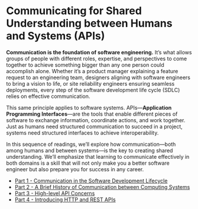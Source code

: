 # Communicating for Shared Understanding between Humans and Systems (APIs)

**Communication is the foundation of software engineering.** It’s what allows groups of people with different roles, expertise, and perspectives to come together to achieve something bigger than any one person could accomplish alone. Whether it’s a product manager explaining a feature request to an engineering team, designers aligning with software engineers to bring a vision to life, or site reliability engineers ensuring seamless deployments, every step of the software development life cycle (SDLC) relies on effective communication. 

This same principle applies to software systems. APIs—**Application Programming Interfaces**—are the tools that enable different pieces of software to exchange information, coordinate actions, and work together. Just as humans need structured communication to succeed in a project, systems need structured interfaces to achieve interoperability. 

In this sequence of readings, we’ll explore how communication—both among humans and between systems—is the key to creating shared understanding. We’ll emphasize that learning to communicate effectively in both domains is a skill that will not only make you a better software engineer but also prepare you for success in any career.

* [Part 1 - Communication in the Software Development Lifecycle](./1-communication.md)
* [Part 2 - A Brief History of Communication between Computing Systems](./2-api-history.md)
* [Part 3 - High-level API Concerns](./3-api-design.md)
* [Part 4 - Introducing HTTP and REST APIs](./4-http.md)